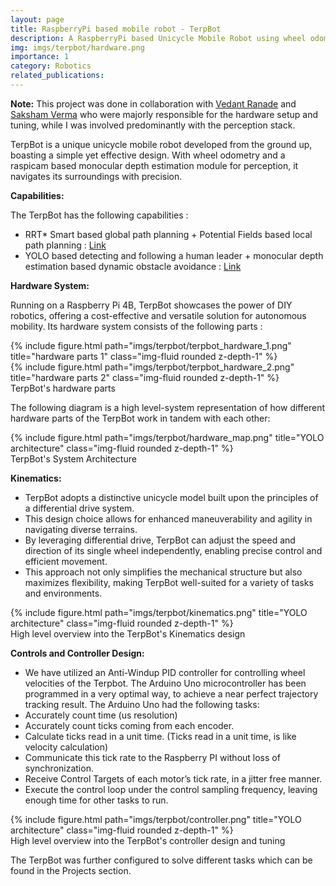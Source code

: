 ```yaml
---
layout: page
title: RaspberryPi based mobile robot - TerpBot
description: A RaspberryPi based Unicycle Mobile Robot using wheel odometry and monocular perception, built from scratch
img: imgs/terpbot/hardware.png
importance: 1
category: Robotics
related_publications:
---
```


**Note:** This project was done in collaboration with <a href='https://github.com/vedran97'>Vedant Ranade</a> and <a href='https://github.com/SakshamV'>Saksham Verma</a> who were majorly responsible for the hardware setup and tuning, while I was involved predominantly with the perception stack.

TerpBot is a unique unicycle mobile robot developed from the ground up, boasting a simple yet effective design. With wheel odometry and a raspicam based monocular depth estimation module for perception, it navigates its surroundings with precision.

**Capabilities:**

The TerpBot has the following capabilities :

- RRT* Smart based global path planning + Potential Fields based local path planning : <a href='https://shyam-pi.github.io/projects/rrt_star/'>Link</a>
- YOLO based detecting and following a human leader + monocular depth estimation based dynamic obstacle avoidance : <a href='https://shyam-pi.github.io/projects/leader_follower/'>Link</a>


**Hardware System:**

Running on a Raspberry Pi 4B, TerpBot showcases the power of DIY robotics, offering a cost-effective and versatile solution for autonomous mobility. Its hardware system consists of the following parts :

<div class="row">
    <div class="col-sm mt-3 mt-md-0">
        {% include figure.html path="imgs/terpbot/terpbot_hardware_1.png" title="hardware parts 1" class="img-fluid rounded z-depth-1" %}
    </div>
    <div class="col-sm mt-3 mt-md-0">
        {% include figure.html path="imgs/terpbot/terpbot_hardware_2.png" title="hardware parts 2" class="img-fluid rounded z-depth-1" %}
    </div>
</div>
<div class="caption">
    TerpBot's hardware parts
</div>


The following diagram is a high level-system representation of how different hardware parts of the TerpBot work in tandem with each other:

<div class="row justify-content-center">
    <div class="col-sm-auto mt-3 mt-md-0 text-center">
        {% include figure.html path="imgs/terpbot/hardware_map.png" title="YOLO architecture" class="img-fluid rounded z-depth-1" %}
    </div>
</div>
<div class="caption">
    TerpBot's System Architecture
</div>

**Kinematics:**
- TerpBot adopts a distinctive unicycle model built upon the principles of a differential drive system. 
- This design choice allows for enhanced maneuverability and agility in navigating diverse terrains. 
- By leveraging differential drive, TerpBot can adjust the speed and direction of its single wheel independently, enabling precise control and efficient movement. 
- This approach not only simplifies the mechanical structure but also maximizes flexibility, making TerpBot well-suited for a variety of tasks and environments.

<div class="row justify-content-center">
    <div class="col-sm-auto mt-3 mt-md-0 text-center">
        {% include figure.html path="imgs/terpbot/kinematics.png" title="YOLO architecture" class="img-fluid rounded z-depth-1" %}
    </div>
</div>
<div class="caption">
    High level overview into the TerpBot's Kinematics design
</div>

**Controls and Controller Design:**
- We have utilized an Anti-Windup PID controller for controlling wheel velocities of the Terpbot.  The Arduino Uno microcontroller has been programmed in a very optimal way, to achieve a near perfect trajectory tracking result. The Arduino Uno had the following tasks: 
- Accurately count time (us resolution)
- Accurately count ticks coming from each encoder. 
- Calculate ticks read in a unit time. (Ticks read in a unit time, is like velocity calculation)
- Communicate this tick rate to the Raspberry PI without loss of synchronization.
- Receive Control Targets of each motor’s tick rate, in a jitter free manner.
- Execute the control loop under the control sampling frequency, leaving enough time for other tasks to run.

<div class="row justify-content-center">
    <div class="col-sm-auto mt-3 mt-md-0 text-center">
        {% include figure.html path="imgs/terpbot/controller.png" title="YOLO architecture" class="img-fluid rounded z-depth-1" %}
    </div>
</div>
<div class="caption">
    High level overview into the TerpBot's controller design and tuning
</div>

The TerpBot was further configured to solve different tasks which can be found in the Projects section.
